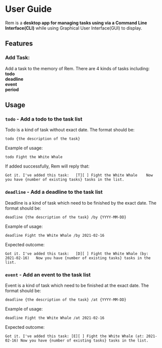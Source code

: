 # User Guide

Rem is a **desktop app for managing tasks using via a Command Line Interface(CLI)** while using Graphical User Interface(GUI) to display.

## Features 

### Add Task:
Add a task to the memory of Rem. There are 4 kinds of tasks including:  
**todo**  
**deadline**  
**event**  
**period**  

## Usage

### `todo` - Add a todo to the task list

Todo is a kind of task without exact date. The format should be:

`todo {the description of the task}`

Example of usage: 

`todo Fight the White Whale`

If added successfully, Rem will reply that:

`Got it. I've added this task:  
[T][ ] Fight the White Whale   
Now you have {number of existing tasks} tasks in the list.`

### `deadline` - Add a deadline to the task list

Deadline is a kind of task which need to be finished by the exact date. The format should be:

`deadline {the description of the task} /by {YYYY-MM-DD}`

Example of usage: 

`deadline Fight the White Whale /by 2021-02-16`

Expected outcome:

`Got it. I've added this task:  
[D][ ] Fight the White Whale (by: 2021-02-16)  
Now you have {number of existing tasks} tasks in the list.`

### `event` - Add an event to the task list

Event is a kind of task which need to be finished at the exact date. The format should be:

`deadline {the description of the task} /at {YYYY-MM-DD}`

Example of usage: 

`deadline Fight the White Whale /at 2021-02-16`

Expected outcome:

`Got it. I've added this task:
[E][ ] Fight the White Whale (at: 2021-02-16)
Now you have {number of existing tasks} tasks in the list.`
